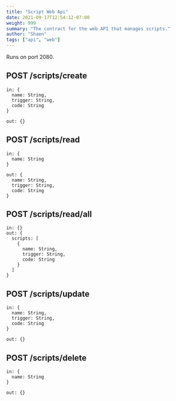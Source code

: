 ```yaml
---
title: "Script Web Api"
date: 2021-09-17T12:54:12-07:00
weight: 999
summary: "The contract for the web API that manages scripts."
author: "Shaen"
tags: ["api", "web"]
---
```


Runs on port 2080.

## POST /scripts/create

```
in: {
  name: String,
  trigger: String,
  code: String
}

out: {}
```

## POST /scripts/read

```
in: {
  name: String
}

out: {
  name: String,
  trigger: String,
  code: String
}
```

## POST /scripts/read/all

```
in: {}
out: {
  scripts: [
    {
      name: String,
      trigger: String,
      code: String
    }
  ]
}
```

## POST /scripts/update

```
in: {
  name: String,
  trigger: String,
  code: String
}

out: {}
```

## POST /scripts/delete

```
in: {
  name: String
}

out: {}
```
